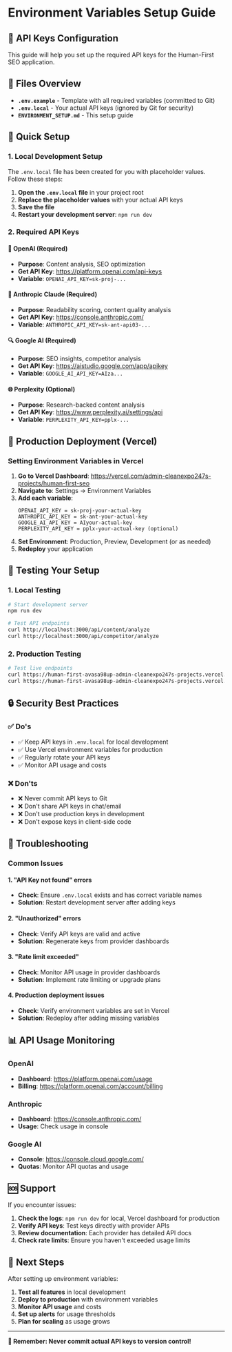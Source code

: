 # Environment Variables Setup Guide

## 🔐 API Keys Configuration

This guide will help you set up the required API keys for the Human-First SEO application.

## 📁 Files Overview

- **`.env.example`** - Template with all required variables (committed to Git)
- **`.env.local`** - Your actual API keys (ignored by Git for security)
- **`ENVIRONMENT_SETUP.md`** - This setup guide

## 🚀 Quick Setup

### 1. Local Development Setup

The `.env.local` file has been created for you with placeholder values. Follow these steps:

1. **Open the `.env.local` file** in your project root
2. **Replace the placeholder values** with your actual API keys
3. **Save the file**
4. **Restart your development server**: `npm run dev`

### 2. Required API Keys

#### 🤖 OpenAI (Required)
- **Purpose**: Content analysis, SEO optimization
- **Get API Key**: https://platform.openai.com/api-keys
- **Variable**: `OPENAI_API_KEY=sk-proj-...`

#### 🧠 Anthropic Claude (Required)
- **Purpose**: Readability scoring, content quality analysis
- **Get API Key**: https://console.anthropic.com/
- **Variable**: `ANTHROPIC_API_KEY=sk-ant-api03-...`

#### 🔍 Google AI (Required)
- **Purpose**: SEO insights, competitor analysis
- **Get API Key**: https://aistudio.google.com/app/apikey
- **Variable**: `GOOGLE_AI_API_KEY=AIza...`

#### 🌐 Perplexity (Optional)
- **Purpose**: Research-backed content analysis
- **Get API Key**: https://www.perplexity.ai/settings/api
- **Variable**: `PERPLEXITY_API_KEY=pplx-...`

## 🔧 Production Deployment (Vercel)

### Setting Environment Variables in Vercel

1. **Go to Vercel Dashboard**: https://vercel.com/admin-cleanexpo247s-projects/human-first-seo
2. **Navigate to**: Settings → Environment Variables
3. **Add each variable**:
   ```
   OPENAI_API_KEY = sk-proj-your-actual-key
   ANTHROPIC_API_KEY = sk-ant-your-actual-key
   GOOGLE_AI_API_KEY = AIyour-actual-key
   PERPLEXITY_API_KEY = pplx-your-actual-key (optional)
   ```
4. **Set Environment**: Production, Preview, Development (or as needed)
5. **Redeploy** your application

## 🧪 Testing Your Setup

### 1. Local Testing
```bash
# Start development server
npm run dev

# Test API endpoints
curl http://localhost:3000/api/content/analyze
curl http://localhost:3000/api/competitor/analyze
```

### 2. Production Testing
```bash
# Test live endpoints
curl https://human-first-avasa98up-admin-cleanexpo247s-projects.vercel.app/api/content/analyze
curl https://human-first-avasa98up-admin-cleanexpo247s-projects.vercel.app/api/competitor/analyze
```

## 🔒 Security Best Practices

### ✅ Do's
- ✅ Keep API keys in `.env.local` for local development
- ✅ Use Vercel environment variables for production
- ✅ Regularly rotate your API keys
- ✅ Monitor API usage and costs

### ❌ Don'ts
- ❌ Never commit API keys to Git
- ❌ Don't share API keys in chat/email
- ❌ Don't use production keys in development
- ❌ Don't expose keys in client-side code

## 🚨 Troubleshooting

### Common Issues

#### 1. "API Key not found" errors
- **Check**: Ensure `.env.local` exists and has correct variable names
- **Solution**: Restart development server after adding keys

#### 2. "Unauthorized" errors
- **Check**: Verify API keys are valid and active
- **Solution**: Regenerate keys from provider dashboards

#### 3. "Rate limit exceeded"
- **Check**: Monitor API usage in provider dashboards
- **Solution**: Implement rate limiting or upgrade plans

#### 4. Production deployment issues
- **Check**: Verify environment variables are set in Vercel
- **Solution**: Redeploy after adding missing variables

## 📊 API Usage Monitoring

### OpenAI
- **Dashboard**: https://platform.openai.com/usage
- **Billing**: https://platform.openai.com/account/billing

### Anthropic
- **Dashboard**: https://console.anthropic.com/
- **Usage**: Check usage in console

### Google AI
- **Console**: https://console.cloud.google.com/
- **Quotas**: Monitor API quotas and usage

## 🆘 Support

If you encounter issues:

1. **Check the logs**: `npm run dev` for local, Vercel dashboard for production
2. **Verify API keys**: Test keys directly with provider APIs
3. **Review documentation**: Each provider has detailed API docs
4. **Check rate limits**: Ensure you haven't exceeded usage limits

## 🎯 Next Steps

After setting up environment variables:

1. **Test all features** in local development
2. **Deploy to production** with environment variables
3. **Monitor API usage** and costs
4. **Set up alerts** for usage thresholds
5. **Plan for scaling** as usage grows

---

**🔐 Remember: Never commit actual API keys to version control!**
